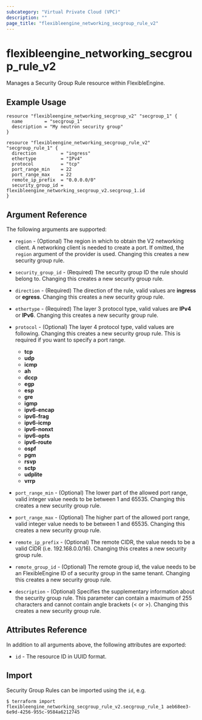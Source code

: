 ```yaml
---
subcategory: "Virtual Private Cloud (VPC)"
description: ""
page_title: "flexibleengine_networking_secgroup_rule_v2"
---
```


# flexibleengine_networking_secgroup_rule_v2

Manages a Security Group Rule resource within FlexibleEngine.

## Example Usage

```hcl
resource "flexibleengine_networking_secgroup_v2" "secgroup_1" {
  name        = "secgroup_1"
  description = "My neutron security group"
}

resource "flexibleengine_networking_secgroup_rule_v2" "secgroup_rule_1" {
  direction         = "ingress"
  ethertype         = "IPv4"
  protocol          = "tcp"
  port_range_min    = 22
  port_range_max    = 22
  remote_ip_prefix  = "0.0.0.0/0"
  security_group_id = flexibleengine_networking_secgroup_v2.secgroup_1.id
}
```

## Argument Reference

The following arguments are supported:

* `region` - (Optional) The region in which to obtain the V2 networking client.
    A networking client is needed to create a port. If omitted, the
    `region` argument of the provider is used. Changing this creates a new
    security group rule.

* `security_group_id` - (Required) The security group ID the rule should belong
    to. Changing this creates a new security group rule.

* `direction` - (Required) The direction of the rule, valid values are **ingress**
    or **egress**. Changing this creates a new security group rule.

* `ethertype` - (Required) The layer 3 protocol type, valid values are **IPv4**
    or **IPv6**. Changing this creates a new security group rule.

* `protocol` - (Optional) The layer 4 protocol type, valid values are following.
    Changing this creates a new security group rule. This is required if you want to specify a port range.
  + **tcp**
  + **udp**
  + **icmp**
  + **ah**
  + **dccp**
  + **egp**
  + **esp**
  + **gre**
  + **igmp**
  + **ipv6-encap**
  + **ipv6-frag**
  + **ipv6-icmp**
  + **ipv6-nonxt**
  + **ipv6-opts**
  + **ipv6-route**
  + **ospf**
  + **pgm**
  + **rsvp**
  + **sctp**
  + **udplite**
  + **vrrp**

* `port_range_min` - (Optional) The lower part of the allowed port range, valid
    integer value needs to be between 1 and 65535. Changing this creates a new
    security group rule.

* `port_range_max` - (Optional) The higher part of the allowed port range, valid
    integer value needs to be between 1 and 65535. Changing this creates a new
    security group rule.

* `remote_ip_prefix` - (Optional) The remote CIDR, the value needs to be a valid
    CIDR (i.e. 192.168.0.0/16). Changing this creates a new security group rule.

* `remote_group_id` - (Optional) The remote group id, the value needs to be an
    FlexibleEngine ID of a security group in the same tenant. Changing this creates
    a new security group rule.

* `description` - (Optional) Specifies the supplementary information about the security group rule.
  This parameter can contain a maximum of 255 characters and cannot contain angle brackets (< or >).
  Changing this creates a new security group rule.

## Attributes Reference

In addition to all arguments above, the following attributes are exported:

* `id` - The resource ID in UUID format.

## Import

Security Group Rules can be imported using the `id`, e.g.

```
$ terraform import flexibleengine_networking_secgroup_rule_v2.secgroup_rule_1 aeb68ee3-6e9d-4256-955c-9584a6212745
```
